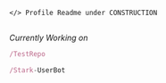 ```Python3
</> Profile Readme under CONSTRUCTION
```
##
_Currently Working on_ 
```JavaScript 
/TestRepo

/Stark-UserBot
```
